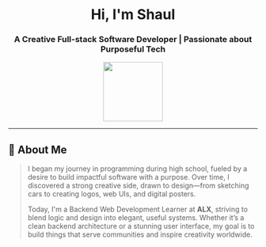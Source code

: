 <h1 align="center">Hi, I'm Shaul</h1>
<h3 align="center">A Creative Full-stack Software Developer | Passionate about Purposeful Tech</h3>

<p align="center">
  <img src="https://media.giphy.com/media/UVG0BN8TOMKkPOJS6e/giphy.gif" width="120px" />
</p>

---

## 🌱 About Me

<blockquote>
  I began my journey in programming during high school, fueled by a desire to build impactful software with a purpose. Over time, I discovered a strong creative side, drawn to design—from sketching cars to creating logos, web UIs, and digital posters.

  Today, I'm a Backend Web Development Learner at <strong>ALX</strong>, striving to blend logic and design into elegant, useful systems. Whether it’s a clean backend architecture or a stunning user interface, my goal is to build things that serve communities and inspire creativity worldwide.
</blockquote>

